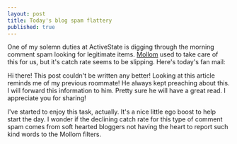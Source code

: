 ```yaml
---
layout: post
title: Today's blog spam flattery
published: true
---
```


One of my solemn duties at ActiveState is digging through the morning
comment spam looking for legitimate items. [Mollom](http://mollom.com/)
used to take care of this for us, but it's catch rate seems to be
slipping. Here's today's fan mail:

  Hi there! This post couldn't be written any better! Looking at this
  article reminds me of my previous roommate! He always kept preaching
  about this. I will forward this information to him. Pretty sure he
  will have a great read. I appreciate you for sharing!

I've started to enjoy this task, actually. It's a nice little ego boost
to help start the day. I wonder if the declining catch rate for this
type of comment spam comes from soft hearted bloggers not having the
heart to report such kind words to the Mollom filters.
